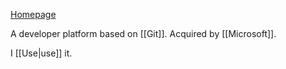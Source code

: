 [Homepage](https://github.com)

A developer platform based on [[Git]]. Acquired by [[Microsoft]].

I [[Use|use]] it.
